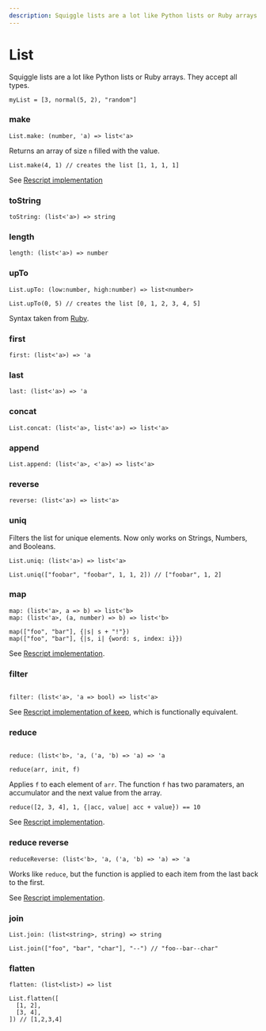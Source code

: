 ```yaml
---
description: Squiggle lists are a lot like Python lists or Ruby arrays. They accept all types.
---
```


# List

Squiggle lists are a lot like Python lists or Ruby arrays. They accept all types.

```squiggle
myList = [3, normal(5, 2), "random"]
```

### make

```
List.make: (number, 'a) => list<'a>
```

Returns an array of size `n` filled with the value.

```squiggle
List.make(4, 1) // creates the list [1, 1, 1, 1]
```

See [Rescript implementation](https://rescript-lang.org/docs/manual/latest/api/belt/array#make)

### toString

```
toString: (list<'a>) => string
```

### length

```
length: (list<'a>) => number
```

### upTo

```
List.upTo: (low:number, high:number) => list<number>
```

```squiggle
List.upTo(0, 5) // creates the list [0, 1, 2, 3, 4, 5]
```

Syntax taken from [Ruby](https://apidock.com/ruby/v2_5_5/Integer/upto).

### first

```
first: (list<'a>) => 'a
```

### last

```
last: (list<'a>) => 'a
```

### concat

```
List.concat: (list<'a>, list<'a>) => list<'a>
```

### append

```
List.append: (list<'a>, <'a>) => list<'a>
```

### reverse

```
reverse: (list<'a>) => list<'a>
```

### uniq

Filters the list for unique elements. Now only works on Strings, Numbers, and Booleans.

```
List.uniq: (list<'a>) => list<'a>
```

```squiggle
List.uniq(["foobar", "foobar", 1, 1, 2]) // ["foobar", 1, 2]
```

### map

```
map: (list<'a>, a => b) => list<'b>
map: (list<'a>, (a, number) => b) => list<'b>
```

```squiggle
map(["foo", "bar"], {|s| s + "!"})
map(["foo", "bar"], {|s, i| {word: s, index: i}})
```

See [Rescript implementation](https://rescript-lang.org/docs/manual/latest/api/belt/array#map).

### filter

```

filter: (list<'a>, 'a => bool) => list<'a>

```

See [Rescript implementation of keep](https://rescript-lang.org/docs/manual/latest/api/belt/array#keep), which is functionally equivalent.

### reduce

```

reduce: (list<'b>, 'a, ('a, 'b) => 'a) => 'a

```

`reduce(arr, init, f)`

Applies `f` to each element of `arr`. The function `f` has two paramaters, an accumulator and the next value from the array.

```squiggle
reduce([2, 3, 4], 1, {|acc, value| acc + value}) == 10
```

See [Rescript implementation](https://rescript-lang.org/docs/manual/latest/api/belt/array#reduce).

### reduce reverse

```
reduceReverse: (list<'b>, 'a, ('a, 'b) => 'a) => 'a
```

Works like `reduce`, but the function is applied to each item from the last back to the first.

See [Rescript implementation](https://rescript-lang.org/docs/manual/latest/api/belt/array#reducereverse).

### join

```
List.join: (list<string>, string) => string
```

```squiggle
List.join(["foo", "bar", "char"], "--") // "foo--bar--char"
```

### flatten

```
flatten: (list<list>) => list
```

```squiggle
List.flatten([
  [1, 2],
  [3, 4],
]) // [1,2,3,4]
```
